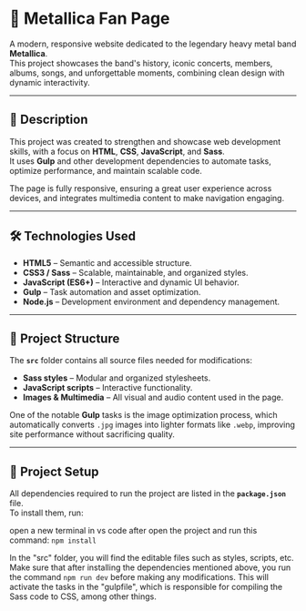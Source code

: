 # 🎸 Metallica Fan Page

A modern, responsive website dedicated to the legendary heavy metal band **Metallica**.  
This project showcases the band's history, iconic concerts, members, albums, songs, and unforgettable moments, combining clean design with dynamic interactivity.

---

## 📖 Description
This project was created to strengthen and showcase web development skills, with a focus on **HTML**, **CSS**, **JavaScript**, and **Sass**.  
It uses **Gulp** and other development dependencies to automate tasks, optimize performance, and maintain scalable code.

The page is fully responsive, ensuring a great user experience across devices, and integrates multimedia content to make navigation engaging.

---

## 🛠️ Technologies Used

- **HTML5** – Semantic and accessible structure.
- **CSS3 / Sass** – Scalable, maintainable, and organized styles.
- **JavaScript (ES6+)** – Interactive and dynamic UI behavior.
- **Gulp** – Task automation and asset optimization.
- **Node.js** – Development environment and dependency management.

---

## 📂 Project Structure

The **`src`** folder contains all source files needed for modifications:
- **Sass styles** – Modular and organized stylesheets.
- **JavaScript scripts** – Interactive functionality.
- **Images & Multimedia** – All visual and audio content used in the page.

One of the notable **Gulp** tasks is the image optimization process, which automatically converts `.jpg` images into lighter formats like `.webp`, improving site performance without sacrificing quality.

---

## 📂 Project Setup

All dependencies required to run the project are listed in the **`package.json`** file.  
To install them, run:

open a new terminal in vs code after open the project and run this command:
```npm install```

In the "src" folder, you will find the editable files such as styles, scripts, etc. Make sure that after installing the dependencies mentioned above, you run the command ```npm run dev```
before making any modifications. This will activate the tasks in the "gulpfile", which is responsible for compiling the Sass code to CSS, among other things.
